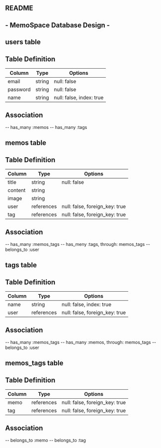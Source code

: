 ### ##############################
## 
##      README
## 
##      - MemoSpace  Database Design -
## 
### ##############################

### ##################
##   users table
### ##################

## Table Definition
  |Column|Type|Options|
  |------|----|-------|
  |email|string|null: false|
  |password|string|null: false|
  |name|string|null: false, index: true|
## Association
  -- has_many :memos
  -- has_many :tags

### ##################
##   memos table
### ##################

## Table Definition
  |Column|Type|Options|
  |------|----|-------|
  |title|string|null: false|
  |content|string||
  |image|string||
  |user|references|null: false, foreign_key: true|
  |tag|references|null: false, foreign_key: true|
## Association
  -- has_many :memos_tags
  -- has_meny :tags, through: memos_tags
  -- belongs_to :user

### ##################
##   tags table
### ##################

## Table Definition
  |Column|Type|Options|
  |------|----|-------|
  |name|string|null: false, index: true|
  |user|references|null: false, foreign_key: true|
## Association
  -- has_many :memos_tags
  -- has_many :memos, through: memos_tags
  -- belongs_to :user

### ##################
##   memos_tags table
### ##################

## Table Definition
  |Column|Type|Options|
  |------|----|-------|
  |memo|references|null: false, foreign_key: true|
  |tag|references|null: false, foreign_key: true|
## Association
  -- belongs_to :memo
  -- belongs_to :tag
